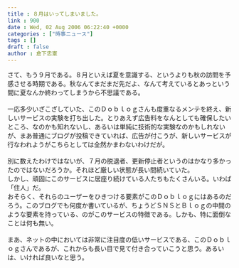 ```yaml
---
title : ８月はいってしまいました。
link : 900
date : Wed, 02 Aug 2006 06:22:40 +0000
categories : ["時事ニュース"]
tags : []
draft : false
author : 倉下忠憲
---
```


さて、もう９月である。８月といえば夏を意識する、というよりも秋の訪問を予感させる時期である。秋なんてまだまだ先だよ、なんて考えているとあっという間に夏なんか終わってしまうから不思議である。<BR><BR>一応多少いざこざしていた、このＤｏｂｌｏｇさんも度重なるメンテを終え、新しいサービスの実験を打ち出した。とりあえず広告料をなんとしても確保したいところ、なのかも知れないし、あるいは単純に技術的な実験なのかもしれないが、まあ普通にブログが投稿できていれば、広告が付こうが、新しいサービスが行なわれようがこちらとしては全然かまわないわけだが。<BR><BR>別に数えたわけではないが、７月の脱退者、更新停止者というのはかなり多かったのではないだろうか。それほど厳しい状態が長い間続いていた。<BR>しかし、頑固にこのサービスに居座り続けている人たちもたくさんいる。いわば「住人」だ。<BR>おそらく、それらのユーザーをひきつける要素がこのＤｏｂｌｏｇにはあるのだろう。このブログでも何度か書いているが、ちょうどＳＮＳとＢｌｏｇの中間のような要素を持っている、のがこのサービスの特徴である。しかも、特に面倒なことは何も無い。<BR><BR>まあ、ネットの中においては非常に注目度の低いサービスである、このＤｏｂｌｏｇさんであるが、これからも長い目で見て付き合っていこうと思う。あるいは、いければ良いなと思う。<br><br>
